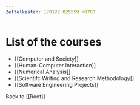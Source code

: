 ```yaml
---
Zettelkasten: 170122 025559 +0700
---
```

# List of the courses
* [[Computer and Society]]
* [[Human-Computer Interaction]]
* [[Numerical Analysis]]
* [[Scientifc Writing and Research Methodology]]
* [[Software Engineering Projects]]

Back to [[Root]]